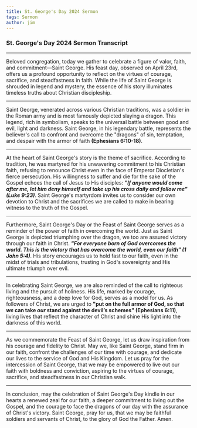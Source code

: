 ```yaml
---
title: St. George's Day 2024 Sermon
tags: Sermon
author: jim
---
```


### St. George's Day 2024 Sermon Transcript

---

Beloved congregation, today we gather to celebrate a figure of valor, faith, and commitment—Saint George. His feast day, observed on April 23rd, offers us a profound opportunity to reflect on the virtues of courage, sacrifice, and steadfastness in faith. While the life of Saint George is shrouded in legend and mystery, the essence of his story illuminates timeless truths about Christian discipleship.

---

Saint George, venerated across various Christian traditions, was a soldier in the Roman army and is most famously depicted slaying a dragon. This legend, rich in symbolism, speaks to the universal battle between good and evil, light and darkness. Saint George, in his legendary battle, represents the believer's call to confront and overcome the "dragons" of sin, temptation, and despair with the armor of faith **(Ephesians 6:10-18)**.

---

At the heart of Saint George's story is the theme of sacrifice. According to tradition, he was martyred for his unwavering commitment to his Christian faith, refusing to renounce Christ even in the face of Emperor Diocletian's fierce persecution. His willingness to suffer and die for the sake of the Gospel echoes the call of Jesus to His disciples: ***"If anyone would come after me, let him deny himself and take up his cross daily and follow me" (Luke 9:23)***. Saint George's martyrdom invites us to consider our own devotion to Christ and the sacrifices we are called to make in bearing witness to the truth of the Gospel.

---

Furthermore, Saint George's Day or the Feast of Saint George serves as a reminder of the power of faith in overcoming the world. Just as Saint George is depicted triumphing over the dragon, we too are assured victory through our faith in Christ. ***"For everyone born of God overcomes the world. This is the victory that has overcome the world, even our faith" (1 John 5:4)***. His story encourages us to hold fast to our faith, even in the midst of trials and tribulations, trusting in God's sovereignty and His ultimate triumph over evil.

---

In celebrating Saint George, we are also reminded of the call to righteous living and the pursuit of holiness. His life, marked by courage, righteousness, and a deep love for God, serves as a model for us. As followers of Christ, we are urged to **"put on the full armor of God, so that *we* can take *our* stand against the devil’s schemes" (Ephesians 6:11)**, living lives that reflect the character of Christ and shine His light into the darkness of this world.

---

As we commemorate the Feast of Saint George, let us draw inspiration from his courage and fidelity to Christ. May we, like Saint George, stand firm in our faith, confront the challenges of our time with courage, and dedicate our lives to the service of God and His Kingdom. Let us pray for the intercession of Saint George, that we may be empowered to live out our faith with boldness and conviction, aspiring to the virtues of courage, sacrifice, and steadfastness in our Christian walk.

---

In conclusion, may the celebration of Saint George's Day kindle in our hearts a renewed zeal for our faith, a deeper commitment to living out the Gospel, and the courage to face the dragons of our day with the assurance of Christ's victory. Saint George, pray for us, that we may be faithful soldiers and servants of Christ, to the glory of God the Father. Amen.
